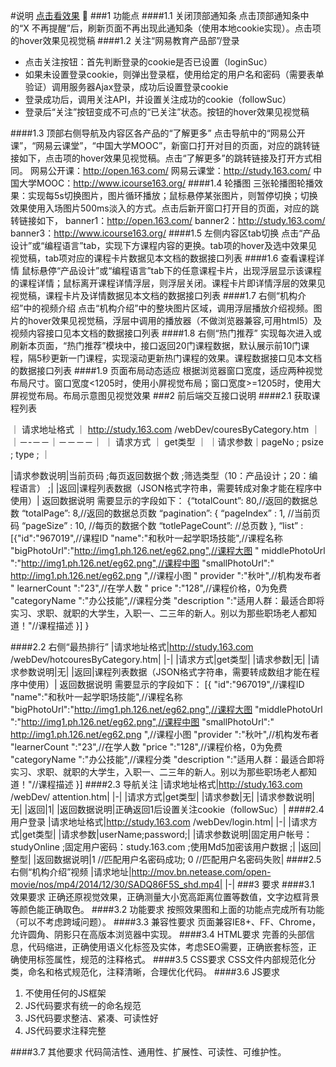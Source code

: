#说明
[点击看效果](http://stephen-sun7.github.io)

###1	功能点
####1.1	关闭顶部通知条
点击顶部通知条中的“X 不再提醒”后，刷新页面不再出现此通知条（使用本地cookie实现）。点击项的hover效果见视觉稿
####1.2	关注“网易教育产品部”/登录

* 点击关注按钮：首先判断登录的cookie是否已设置（loginSuc）
* 如果未设置登录cookie，则弹出登录框，使用给定的用户名和密码（需要表单验证）调用服务器Ajax登录，成功后设置登录cookie
* 登录成功后，调用关注API，并设置关注成功的cookie（followSuc）
* 登录后“关注”按钮变成不可点的“已关注”状态。按钮的hover效果见视觉稿

####1.3	顶部右侧导航及内容区各产品的“了解更多”
点击导航中的“网易公开课”，“网易云课堂”，“中国大学MOOC”，新窗口打开对目的页面，对应的跳转链接如下，点击项的hover效果见视觉稿。点击“了解更多”的跳转链接及打开方式相同。
网易公开课：http://open.163.com/
网易云课堂：http://study.163.com/
中国大学MOOC：http://www.icourse163.org/
####1.4	轮播图
三张轮播图轮播效果：实现每5s切换图片，图片循环播放；鼠标悬停某张图片，则暂停切换；切换效果使用入场图片500ms淡入的方式。点击后新开窗口打开目的页面，对应的跳转链接如下，
banner1：http://open.163.com/
banner2：http://study.163.com/
banner3：http://www.icourse163.org/
####1.5	左侧内容区tab切换
点击“产品设计”或“编程语言”tab，实现下方课程内容的更换。tab项的hover及选中效果见视觉稿，tab项对应的课程卡片数据见本文档的数据接口列表
####1.6	查看课程详情
鼠标悬停“产品设计”或“编程语言”tab下的任意课程卡片，出现浮层显示该课程的课程详情；鼠标离开课程详情浮层，则浮层关闭。课程卡片即详情浮层的效果见视觉稿，课程卡片及详情数据见本文档的数据接口列表
####1.7	右侧“机构介绍”中的视频介绍
点击“机构介绍”中的整块图片区域，调用浮层播放介绍视频。图片的hover效果见视觉稿，浮层中调用的播放器（不做浏览器兼容,可用html5）及视频内容接口见本文档的数据接口列表
####1.8	右侧“热门推荐”
实现每次进入或刷新本页面，“热门推荐”模块中，接口返回20门课程数据，默认展示前10门课程，隔5秒更新一门课程，实现滚动更新热门课程的效果。课程数据接口见本文档的数据接口列表
####1.9	页面布局动态适应
根据浏览器窗口宽度，适应两种视觉布局尺寸。窗口宽度<1205时，使用小屏视觉布局；窗口宽度>=1205时，使用大屏视觉布局。布局示意图见视觉效果
###2	前后端交互接口说明
####2.1	获取课程列表

｜ 请求地址格式 ｜ http://study.163.com /webDev/couresByCategory.htm ｜
｜－-－－｜－－－－｜
｜ 请求方式 ｜ get类型 ｜
｜请求参数｜pageNo ; psize ; type ; ｜

|请求参数说明|当前页码 ;每页返回数据个数 ;筛选类型（10：产品设计；20：编程语言） ;|
|返回|课程列表数据（JSON格式字符串，需要转成对象才能在程序中使用）|
返回数据说明
 需要显示的字段如下：
 {“totalCount”: 80,//返回的数据总数
 “totalPage”: 8,//返回的数据总页数 
 “pagination”: {
“pageIndex” : 1, //当前页码
“pageSize” : 10, //每页的数据个数
“totlePageCount”: //总页数
             },
 “list” : [{"id":"967019",//课程ID
 "name":"和秋叶一起学职场技能",//课程名称
 "bigPhotoUrl":"http://img1.ph.126.net/eg62.png",//课程大图
 " middlePhotoUrl ":"http://img1.ph.126.net/eg62.png",//课程中图
 "smallPhotoUrl":" http://img1.ph.126.net/eg62.png ",//课程小图
 " provider ":"秋叶",//机构发布者
 " learnerCount ":"23",//在学人数
 " price ":"128",//课程价格，0为免费
 "categoryName ":"办公技能",//课程分类
 "description ":"适用人群：最适合即将实习、求职、就职的大学生，入职一、二三年的新人。别以为那些职场老人都知道！"//课程描述
}]
}
 

####2.2	右侧“最热排行”
|请求地址格式|http://study.163.com /webDev/hotcouresByCategory.htm|
|-|
|请求方式|get类型|
|请求参数|无|
|请求参数说明|无|
|返回|课程列表数据（JSON格式字符串，需要转成数组才能在程序中使用）|
返回数据说明
需要显示的字段如下：
[{
   "id":"967019",//课程ID
 "name":"和秋叶一起学职场技能",//课程名称
 "bigPhotoUrl":"http://img1.ph.126.net/eg62.png",//课程大图
 "middlePhotoUrl ":"http://img1.ph.126.net/eg62.png",//课程中图
 "smallPhotoUrl":" http://img1.ph.126.net/eg62.png ",//课程小图
 "provider ":"秋叶",//机构发布者
 "learnerCount ":"23",//在学人数
 "price ":"128",//课程价格，0为免费
 "categoryName ":"办公技能",//课程分类
 "description ":"适用人群：最适合即将实习、求职、就职的大学生，入职一、二三年的新人。别以为那些职场老人都知道！"//课程描述
}]
####2.3	导航关注
|请求地址格式|http://study.163.com /webDev/ attention.htm|
|-|
|请求方式|get类型|
|请求参数|无|
|请求参数说明|无|
|返回|1|
|返回数据说明|正确返回1后设置关注cookie（followSuc）|
####2.4	用户登录
|请求地址格式|http://study.163.com /webDev/login.htm|
|-|
|请求方式|get类型|
|请求参数|userName;password;|
|请求参数说明|固定用户帐号：studyOnline ;固定用户密码：study.163.com ;使用Md5加密该用户数据 ;|
|返回|整型|
|返回数据说明|1  //匹配用户名密码成功; 0  //匹配用户名密码失败|
####2.5	右侧“机构介绍”视频
|请求地址|http://mov.bn.netease.com/open-movie/nos/mp4/2014/12/30/SADQ86F5S_shd.mp4|
|-|
###3 要求
####3.1	效果要求
正确还原视觉效果，正确测量大小宽高距离位置等数值，文字边框背景等颜色能正确取色。
####3.2	功能要求
按照效果图和上面的功能点完成所有功能（可以不考虑跨域问题）。
####3.3	兼容性要求
页面兼容IE8+、FF、Chrome，允许圆角、阴影只在高版本浏览器中实现。
####3.4	HTML要求
完善的头部信息，代码缩进，正确使用语义化标签及实体，考虑SEO需要，正确嵌套标签，正确使用标签属性，规范的注释格式。
####3.5	CSS要求
CSS文件内部规范化分类，命名和格式规范化，注释清晰，合理优化代码。
####3.6	JS要求
1.	不使用任何的JS框架
2.	JS代码要求有统一的命名规范
3.	JS代码要求整洁、紧凑、可读性好 
4.	JS代码要求注释完整

####3.7	其他要求
代码简洁性、通用性、扩展性、可读性、可维护性。
